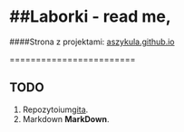 ##Laborki - read me, 
====================
####Strona z projektami:
[aszykula.github.io][0]

========================

## TODO
1. Repozytoium[gita][1].
1. Markdown **MarkDown**.

[0]:http://aszykula.github.io/
[1]:http://git-scm.com/
